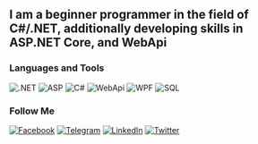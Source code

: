 ## I am a beginner programmer in the field of C#/.NET, additionally developing skills in ASP.NET Core, and WebApi

### Languages and Tools
![.NET](https://img.shields.io/badge/-Framework-090909?style=for-the-badge&logo=.net&logoColor=E5D3FF)
![ASP](https://img.shields.io/badge/-ASP.NET-090909?style=for-the-badge&logo=.net&logoColor=E5D3FF)
![C#](https://img.shields.io/badge/C%23-090909?style=for-the-badge&logo=csharp&logoColor=68217A)
![WebApi](https://img.shields.io/badge/WebApi-090909?style=for-the-badge&logo=.net&logoColor=E5D3FF)
![WPF](https://img.shields.io/badge/WPF-090909?style=for-the-badge&logo=.net&logoColor=E5D3FF)
![SQL](https://img.shields.io/badge/SQL-090909?style=for-the-badge&logo=mysql&logoColor=00648B)

### Follow Me
[![Facebook](https://img.shields.io/badge/-Facebook-090909?style=for-the-badge&logo=facebook&logoColor=1195F5)](https://www.facebook.com/profile.php?id=100016850641898)
[![Telegram](https://img.shields.io/badge/-Telegram-090909?style=for-the-badge&logo=telegram&logoColor=27A0D9)](https://t.me/NeatPalma)
[![LinkedIn](https://img.shields.io/badge/-LinkedIn-090909?style=for-the-badge&logo=linkedin&logoColor=007BB6)](https://www.linkedin.com/in/dmytro-palamarchuk-838815289/)
[![Twitter](https://img.shields.io/badge/-Twitter-090909?style=for-the-badge&logo=twitter&logoColor=1C9DEB)](https://twitter.com/NeatPalma)
